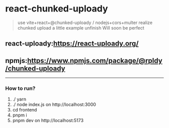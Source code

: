 # react-chunked-uploady

> use vite+react+@chunked-uploady / nodejs+cors+multer  realize chunked upload
> a little example unfinish
> Will soon be perfect

## react-uploady:https://react-uploady.org/

## npmjs:https://www.npmjs.com/package/@rpldy/chunked-uploady

---
### How to run?

1. ./ yarn 
2. ./ node index.js on http://localhost:3000
3. cd frontend
4. pnpm i
5. pnpm dev on http://localhost:5173

